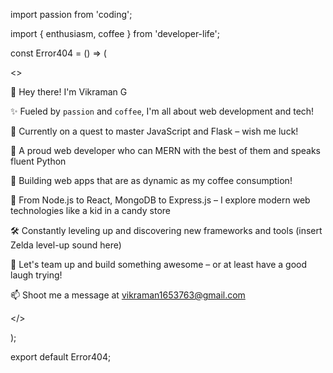import passion from 'coding';

import { enthusiasm, coffee } from 'developer-life';

const Error404 = () => (

  <>
    <p>👋 Hey there! I'm Vikraman G</p>
    <p>✨ Fueled by <code>passion</code> and <code>coffee</code>, I'm all about web development and tech!</p>
    <p>🌱 Currently on a quest to master JavaScript and Flask – wish me luck!</p>
    <p>💼 A proud web developer who can MERN with the best of them and speaks fluent Python</p>
    <p>🚀 Building web apps that are as dynamic as my coffee consumption!</p>
    <p>🔧 From Node.js to React, MongoDB to Express.js – I explore modern web technologies like a kid in a candy store</p>
    <p>🛠️ Constantly leveling up and discovering new frameworks and tools (insert Zelda level-up sound here)</p>
    <p>💞️ Let's team up and build something awesome – or at least have a good laugh trying!</p>
    <p>📫 Shoot me a message at <a href="mailto:vikraman1653763@gmail.com">vikraman1653763@gmail.com</a></p>
  </>
  
);

export default Error404;
